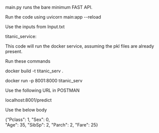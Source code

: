 
main.py runs the bare minimum FAST API.

Run the code using uvicorn main:app --reload

Use the inputs from Input.txt


titanic_service:

This code will run the docker service, assuming the pkl files are already present.

Run these commands

docker build -t titanic_serv .

docker run -p 8001:8000 titanic_serv

Use the following URL in POSTMAN

localhost:8001/predict

Use the below body 

{"Pclass": 1,
    "Sex": 0,  
    "Age": 35,
    "SibSp": 2,
    "Parch": 2,
    "Fare": 25}
